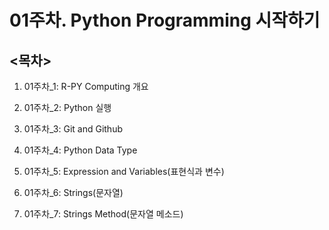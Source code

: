 # 01주차. Python Programming 시작하기

## **<목차>**
1. 01주차_1: R-PY Computing 개요


2. 01주차_2: Python 실행


3. 01주차_3: Git and Github


4. 01주차_4: Python Data Type


5. 01주차_5: Expression and Variables(표현식과 변수)


6. 01주차_6: Strings(문자열)


7. 01주차_7: Strings Method(문자열 메소드)
